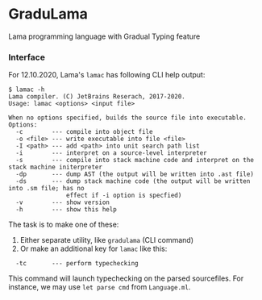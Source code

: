 # GraduLama
Lama programming language with Gradual Typing feature

### Interface

For 12.10.2020, Lama's `lamac` has following CLI help output:
```
$ lamac -h
Lama compiler. (C) JetBrains Reserach, 2017-2020.
Usage: lamac <options> <input file>

When no options specified, builds the source file into executable.
Options:
  -c        --- compile into object file
  -o <file> --- write executable into file <file>
  -I <path> --- add <path> into unit search path list
  -i        --- interpret on a source-level interpreter
  -s        --- compile into stack machine code and interpret on the stack machine initerpreter
  -dp       --- dump AST (the output will be written into .ast file)
  -ds       --- dump stack machine code (the output will be written into .sm file; has no
                effect if -i option is specfied)
  -v        --- show version
  -h        --- show this help
```

The task is to make one of these:
 1. Either separate utility, like `gradulama` (CLI command)
 2. Or make an additional key for `lamac` like this:
```
  -tc       --- perform typechecking
```

This command will launch typechecking on the parsed sourcefiles. For instance, we may use `let parse cmd` from `Language.ml`.
